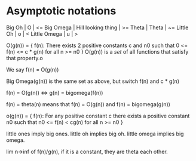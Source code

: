 # Asymptotic notations

Big Oh | O | <=
Big Omega | Hill looking thing | >=
Theta | Theta | ~=
Little Oh | o | <
Little Omega | u | >


O(g(n)) = { f(n):
There exists 2 positive constants c and n0 such that
0 <= f(n) <= c * g(n)
for all n >= n0 }
O(g(n)) is a *set* of all functions that satisfy that property.o

We say
f(n) = O(g(n))

Big Omega(g(n)) is the same set as above, but switch f(n) and c * g(n)


f(n) = O(g(n)) <=> g(n) = bigomega(f(n))


f(n) = theta(n) means that f(n) = O(g(n)) and f(n) = bigomega(g(n))


o(g(n)) = { f(n):
For any positive constant c there exists a positive constant n0
such that n0 <= f(n) < cg(n) for all n >= n0
}

little ones imply big ones.  little oh implies big oh.  little omega implies big omega.

lim n->inf of f(n)/g(n), if it is a constant, they are theta each other.
